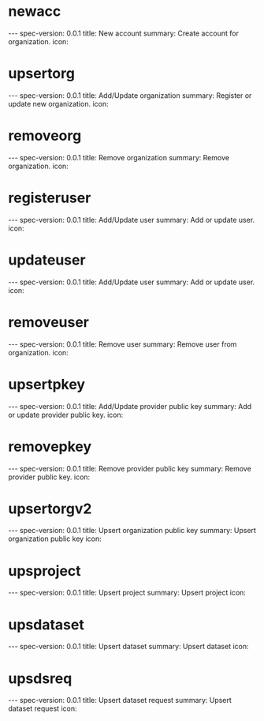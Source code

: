 



<h1 class="contract">newacc</h1>
---
spec-version: 0.0.1
title: New account
summary: Create account for organization.
icon:

<h1 class="contract">upsertorg</h1>
---
spec-version: 0.0.1
title: Add/Update organization
summary: Register or update new organization.
icon:

<h1 class="contract">removeorg</h1>
---
spec-version: 0.0.1
title: Remove organization
summary: Remove organization.
icon:

<h1 class="contract">registeruser</h1>
---
spec-version: 0.0.1
title: Add/Update user
summary: Add or update user.
icon:

<h1 class="contract">updateuser</h1>
---
spec-version: 0.0.1
title: Add/Update user
summary: Add or update user.
icon:

<h1 class="contract">removeuser</h1>
---
spec-version: 0.0.1
title: Remove user
summary: Remove user from organization.
icon:

<h1 class="contract">upsertpkey</h1>
---
spec-version: 0.0.1
title: Add/Update provider public key
summary: Add or update provider public key.
icon:

<h1 class="contract">removepkey</h1>
---
spec-version: 0.0.1
title: Remove provider public key
summary: Remove provider public key.
icon:

<h1 class="contract">upsertorgv2</h1>
---
spec-version: 0.0.1
title: Upsert organization public key
summary: Upsert organization public key
icon:

<h1 class="contract">upsproject</h1>
---
spec-version: 0.0.1
title: Upsert project
summary: Upsert project
icon:


<h1 class="contract">upsdataset</h1>
---
spec-version: 0.0.1
title: Upsert dataset
summary: Upsert dataset
icon:



<h1 class="contract">upsdsreq</h1>
---
spec-version: 0.0.1
title: Upsert dataset request
summary: Upsert dataset request
icon:


